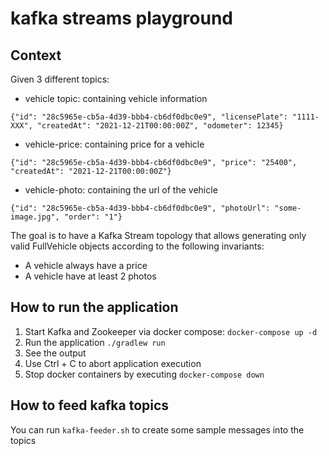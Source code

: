 # kafka streams playground

## Context

Given 3 different topics:

- vehicle topic: containing vehicle information

```
{"id": "28c5965e-cb5a-4d39-bbb4-cb6df0dbc0e9", "licensePlate": "1111-XXX", "createdAt": "2021-12-21T00:00:00Z", "odometer": 12345}
```

- vehicle-price: containing price for a vehicle

```
{"id": "28c5965e-cb5a-4d39-bbb4-cb6df0dbc0e9", "price": "25400", "createdAt": "2021-12-21T00:00:00Z"}
```

- vehicle-photo: containing the url of the vehicle

```
{"id": "28c5965e-cb5a-4d39-bbb4-cb6df0dbc0e9", "photoUrl": "some-image.jpg", "order": "1"}
```

The goal is to have a Kafka Stream topology that allows generating only valid FullVehicle objects according to the following invariants:
- A vehicle always have a price
- A vehicle have at least 2 photos

## How to run the application
1. Start Kafka and Zookeeper via docker compose: `docker-compose up -d`
2. Run the application `./gradlew run`
3. See the output
4. Use Ctrl + C to abort application execution
5. Stop docker containers by executing `docker-compose down`

## How to feed kafka topics

You can run `kafka-feeder.sh` to create some sample messages into the topics
